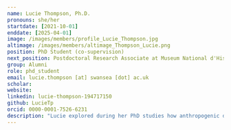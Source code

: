 ```yaml
---
name: Lucie Thompson, Ph.D.
pronouns: she/her
startdate: [2021-10-01]
enddate: [2025-04-01]
image: /images/members/profile_Lucie_Thompson.jpg
altimage: /images/members/altimage_Thompson_Lucie.png
position: PhD Student (co-supervision)
next_position: Postdoctoral Research Associate at Museum National d'Histoire Naturelle, Paris
group: Alumni
role: phd_student
email: lucie.thompson [at] swansea [dot] ac.uk
scholar:
website:
linkedin: lucie-thompson-194717150
github: LucieTp
orcid: 0000-0001-7526-6231
description: "Lucie explored during her PhD studies how anthropogenic disturbances modulate food web assembly and how protected areas with different policies are efficiently protecting biodiversity. Her work at Swansea University was supervised by [Dr Miguel Lurgi](https://www.swansea.ac.uk/staff/miguel.lurgi/), [Prof. Emily Shepard](https://www.swansea.ac.uk/staff/e.l.c.shepard/) and Konstans."
---
```

